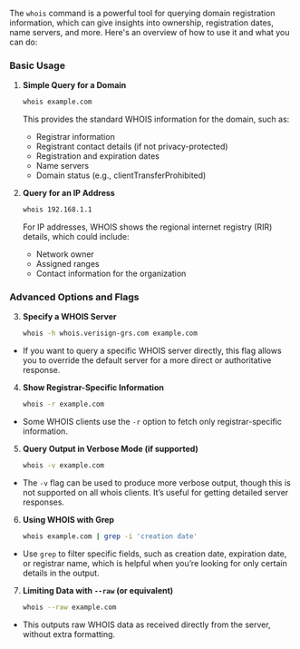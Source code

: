 
The `whois` command is a powerful tool for querying domain registration information, which can give insights into ownership, registration dates, name servers, and more. Here's an overview of how to use it and what you can do:

### Basic Usage
1. **Simple Query for a Domain**
   ```bash
   whois example.com
   ```
   This provides the standard WHOIS information for the domain, such as:
   - Registrar information
   - Registrant contact details (if not privacy-protected)
   - Registration and expiration dates
   - Name servers
   - Domain status (e.g., clientTransferProhibited)

2. **Query for an IP Address**
   ```bash
   whois 192.168.1.1
   ```
   For IP addresses, WHOIS shows the regional internet registry (RIR) details, which could include:
   - Network owner
   - Assigned ranges
   - Contact information for the organization

### Advanced Options and Flags
3. **Specify a WHOIS Server**
   ```bash
   whois -h whois.verisign-grs.com example.com
   ```
- If you want to query a specific WHOIS server directly, this flag allows you to override the default server for a more direct or authoritative response.

4. **Show Registrar-Specific Information**
   ```bash
   whois -r example.com
   ```
- Some WHOIS clients use the `-r` option to fetch only registrar-specific information.

5. **Query Output in Verbose Mode (if supported)**
   ```bash
   whois -v example.com
   ```
- The `-v` flag can be used to produce more verbose output, though this is not supported on all whois clients. It’s useful for getting detailed server responses.

6. **Using WHOIS with Grep**
   ```bash
   whois example.com | grep -i 'creation date'
   ```
- Use `grep` to filter specific fields, such as creation date, expiration date, or registrar name, which is helpful when you’re looking for only certain details in the output.

7. **Limiting Data with `--raw` (or equivalent)**
   ```bash
   whois --raw example.com
   ```
- This outputs raw WHOIS data as received directly from the server, without extra formatting.
